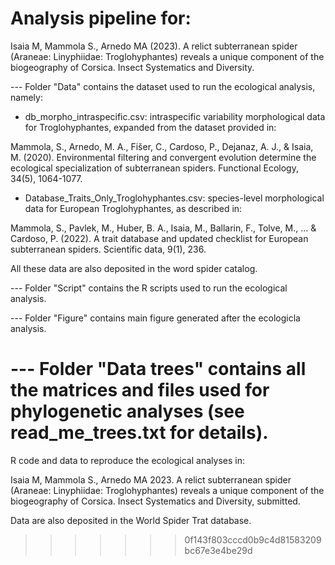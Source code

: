 # Analysis pipeline for:

Isaia M, Mammola S., Arnedo MA (2023). A relict subterranean spider (Araneae: Linyphiidae: Troglohyphantes) reveals a unique component of the biogeography of Corsica. Insect Systematics and Diversity.

--- Folder "Data" contains the dataset used to run the ecological analysis, namely:

- db_morpho_intraspecific.csv: intraspecific variability morphological data for Troglohyphantes, expanded from the dataset provided in:

Mammola, S., Arnedo, M. A., Fišer, C., Cardoso, P., Dejanaz, A. J., & Isaia, M. (2020). Environmental filtering and convergent evolution determine the ecological specialization of subterranean spiders. Functional Ecology, 34(5), 1064-1077.

- Database_Traits_Only_Troglohyphantes.csv: species-level morphological data for European Troglohyphantes, as described in:

Mammola, S., Pavlek, M., Huber, B. A., Isaia, M., Ballarin, F., Tolve, M., ... & Cardoso, P. (2022). A trait database and updated checklist for European subterranean spiders. Scientific data, 9(1), 236.

All these data are also deposited in the word spider catalog.

--- Folder "Script" contains the R scripts used to run the ecological analysis.

--- Folder "Figure" contains main figure generated after the ecologicla analysis.

--- Folder "Data trees" contains all the matrices and files used for phylogenetic analyses (see read_me_trees.txt for details).
=======
R code and data to reproduce the ecological analyses in:

Isaia M, Mammola S., Arnedo MA 2023. A relict subterranean spider (Araneae: Linyphiidae: Troglohyphantes) reveals a unique component of the biogeography of Corsica. Insect Systematics and Diversity, submitted.

 Data are also deposited in the World Spider Trat database.
>>>>>>> 0f143f803cccd0b9c4d81583209bc67e3e4be29d
